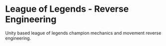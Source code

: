 # League of Legends - Reverse Engineering
 Unity based league of legends champion mechanics and movement reverse engineering.
